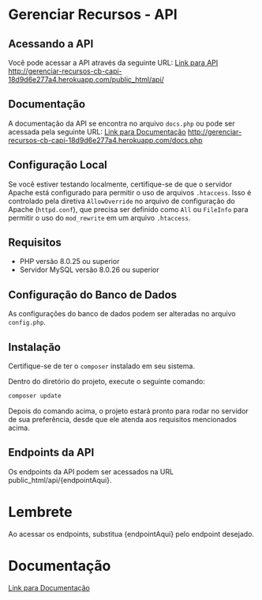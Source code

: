 # Gerenciar Recursos - API

## Acessando a API

Você pode acessar a API através da seguinte URL: [Link para API](http://gerenciar-recursos-cb-capi-18d9d6e277a4.herokuapp.com/public_html/api/)
http://gerenciar-recursos-cb-capi-18d9d6e277a4.herokuapp.com/public_html/api/

## Documentação

A documentação da API se encontra no arquivo `docs.php` ou pode ser acessada pela seguinte URL: [Link para Documentação](http://gerenciar-recursos-cb-capi-18d9d6e277a4.herokuapp.com/docs.php)
http://gerenciar-recursos-cb-capi-18d9d6e277a4.herokuapp.com/docs.php

## Configuração Local

Se você estiver testando localmente, certifique-se de que o servidor Apache está configurado para permitir o uso de arquivos `.htaccess`. Isso é controlado pela diretiva `AllowOverride` no arquivo de configuração do Apache (`httpd.conf`), que precisa ser definido como `All` ou `FileInfo` para permitir o uso do `mod_rewrite` em um arquivo `.htaccess`.

## Requisitos

- PHP versão 8.0.25 ou superior
- Servidor MySQL versão 8.0.26 ou superior

## Configuração do Banco de Dados

As configurações do banco de dados podem ser alteradas no arquivo `config.php`.

## Instalação

Certifique-se de ter o `composer` instalado em seu sistema.

Dentro do diretório do projeto, execute o seguinte comando:

```bash
composer update
```

Depois do comando acima, o projeto estará pronto para rodar no servidor de sua preferência, desde que ele atenda aos requisitos mencionados acima.

## Endpoints da API

Os endpoints da API podem ser acessados na URL public_html/api/{endpointAqui}.

# Lembrete

Ao acessar os endpoints, substitua {endpointAqui} pelo endpoint desejado.

# Documentação

[Link para Documentação](http://gerenciar-recursos-cb-capi-18d9d6e277a4.herokuapp.com/docs.php)
